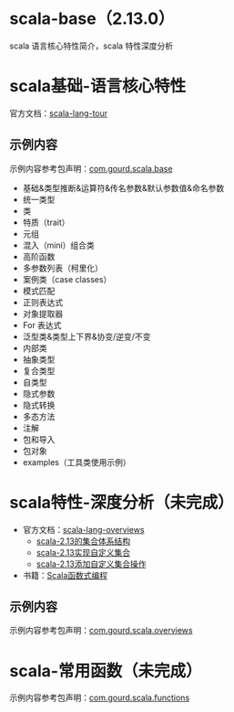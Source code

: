 # scala-base（2.13.0）
scala 语言核心特性简介，scala 特性深度分析

# scala基础-语言核心特性
官方文档：[scala-lang-tour](https://docs.scala-lang.org/zh-cn/tour/tour-of-scala.html)  
## 示例内容
示例内容参考包声明：[com.gourd.scala.base](./src/main/scala/com/gourd/scala/base/package.scala)
* 基础&类型推断&运算符&传名参数&默认参数值&命名参数    
* 统一类型                                      
* 类                                           
* 特质（trait）                                  
* 元组                                          
* 混入（mini）组合类                             
* 高阶函数                                     
* 多参数列表（柯里化）               
* 案例类（case classes）           
* 模式匹配                         
* 正则表达式                       
* 对象提取器                       
* For 表达式                      
* 泛型类&类型上下界&协变/逆变/不变             
* 内部类                           
* 抽象类型                        
* 复合类型                        
* 自类型                         
* 隐式参数                      
* 隐式转换                      
* 多态方法                      
* 注解                          
* 包和导入                      
* 包对象
* examples（工具类使用示例）                      

# scala特性-深度分析（未完成）
- 官方文档：[scala-lang-overviews](https://docs.scala-lang.org/overviews/index.html)
    -  [scala-2.13的集合体系结构](https://docs.scala-lang.org/overviews/core/architecture-of-scala-213-collections.html)
    -  [scala-2.13实现自定义集合](https://docs.scala-lang.org/overviews/core/custom-collections.html#final-version-of-capped-class)
    -  [​​scala-2.13添加自定义集合操作](https://docs.scala-lang.org/overviews/core/custom-collection-operations.html)
- 书籍：[Scala函数式编程](https://github.com/fpinscala/fpinscala)  
## 示例内容
示例内容参考包声明：[com.gourd.scala.overviews](./src/main/scala/com/gourd/scala/overviews/package.scala)

# scala-常用函数（未完成）
示例内容参考包声明：[com.gourd.scala.functions](./src/main/scala/com/gourd/scala/functions)